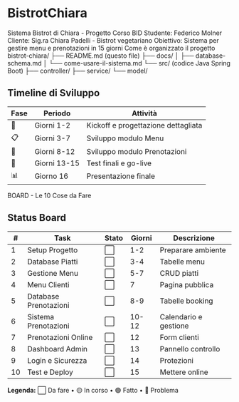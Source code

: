 # BistrotChiara

Sistema Bistrot di Chiara - Progetto Corso BID
Studente: Federico Molner
 Cliente: Sig.ra Chiara Padelli - Bistrot vegetariano
 Obiettivo: Sistema per gestire menu e prenotazioni in 15 giorni
Come è organizzato il progetto
bistrot-chiara/
├── README.md (questo file)
├── docs/
│   ├── database-schema.md
│   └── come-usare-il-sistema.md
└── src/ (codice Java Spring Boot)
    ├── controller/
    ├── service/
    └── model/

## Timeline di Sviluppo

| Fase | Periodo | Attività |
|------|---------|----------|
| 🚀 | Giorni 1-2 | Kickoff e progettazione dettagliata |
| 📋 | Giorni 3-7 | Sviluppo modulo Menu |
| 📝 | Giorni 8-12 | Sviluppo modulo Prenotazioni |
| 🧪 | Giorni 13-15 | Test finali e go-live |
| 📊 | Giorno 16 | Presentazione finale |


BOARD - Le 10 Cose da Fare
## Status Board

| # | Task | Stato | Giorni | Descrizione |
|---|------|-------|--------|-------------|
| 1 | Setup Progetto | ⬜ | 1-2 | Preparare ambiente |
| 2 | Database Piatti | ⬜ | 3-4 | Tabelle menu |
| 3 | Gestione Menu | ⬜ | 5-7 | CRUD piatti |
| 4 | Menu Clienti | ⬜ | 7 | Pagina pubblica |
| 5 | Database Prenotazioni | ⬜ | 8-9 | Tabelle booking |
| 6 | Sistema Prenotazioni | ⬜ | 10-12 | Calendario e gestione |
| 7 | Prenotazioni Online | ⬜ | 12 | Form clienti |
| 8 | Dashboard Admin | ⬜ | 13 | Pannello controllo |
| 9 | Login e Sicurezza | ⬜ | 14 | Protezioni |
| 10 | Test e Deploy | ⬜ | 15 | Mettere online |

**Legenda:** ⬜ Da fare • 🟡 In corso • 🟢 Fatto • 🔴 Problema
